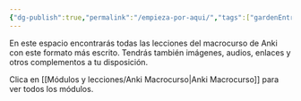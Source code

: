 ```yaml
---
{"dg-publish":true,"permalink":"/empieza-por-aqui/","tags":["gardenEntry"],"noteIcon":""}
---
```



En este espacio encontrarás todas las lecciones del macrocurso de Anki con este formato más escrito. Tendrás también imágenes, audios, enlaces y otros complementos a tu disposición.

Clica en [[Módulos y lecciones/Anki Macrocurso\|Anki Macrocurso]] para ver todos los módulos. 